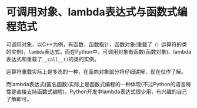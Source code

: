 # 可调用对象、lambda表达式与函数式编程范式

可调用对象，以C++为例，有函数，函数指针，函数对象(重载了`（）`运算符的类的实例)，`lambda`表达式。而在Python中，可调用对象有函数(函数对象)、lambda表达式和重载了`__call__()`的类的实例。

运算符重载实际上是多态的一种，在面向对象部分将仔细讲解，现在仅作了解。

而lambda表达式(匿名函数)实际上是函数式编程的一种体现(不过Python的语言特性是直接支持函数式编程)，Python开发中lambda表达式很少用，有兴趣的自己了解即可。